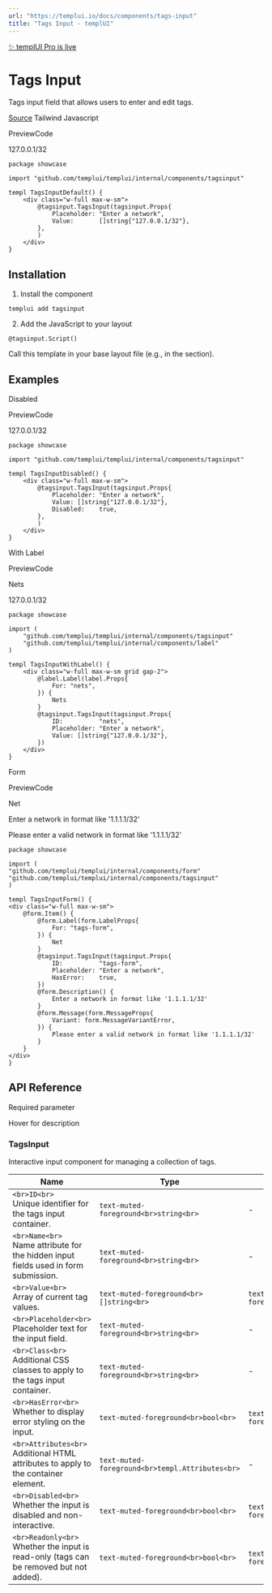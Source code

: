 ```yaml
---
url: "https://templui.io/docs/components/tags-input"
title: "Tags Input - templUI"
---
```


[✨ templUI Pro is live](https://pro.templui.io/)

# Tags Input

Tags input field that allows users to enter and edit tags.

[Source](https://github.com/templui/templui/tree/main/internal/components/tagsinput) Tailwind Javascript

PreviewCode

127.0.0.1/32

```
package showcase

import "github.com/templui/templui/internal/components/tagsinput"

templ TagsInputDefault() {
	<div class="w-full max-w-sm">
		@tagsinput.TagsInput(tagsinput.Props{
			Placeholder: "Enter a network",
			Value:       []string{"127.0.0.1/32"},
		},
		)
	</div>
}

```

## Installation

1. Install the component





```
templui add tagsinput
```

2. Add the JavaScript to your layout





```
@tagsinput.Script()

```





Call this template in your base layout file (e.g., in the <head> section).


## Examples

Disabled

PreviewCode

127.0.0.1/32

```
package showcase

import "github.com/templui/templui/internal/components/tagsinput"

templ TagsInputDisabled() {
	<div class="w-full max-w-sm">
		@tagsinput.TagsInput(tagsinput.Props{
			Placeholder: "Enter a network",
			Value: []string{"127.0.0.1/32"},
			Disabled:    true,
		},
		)
	</div>
}
```

With Label

PreviewCode

Nets

127.0.0.1/32

```
package showcase

import (
	"github.com/templui/templui/internal/components/tagsinput"
	"github.com/templui/templui/internal/components/label"
)

templ TagsInputWithLabel() {
	<div class="w-full max-w-sm grid gap-2">
		@label.Label(label.Props{
			For: "nets",
		}) {
			Nets
		}
		@tagsinput.TagsInput(tagsinput.Props{
			ID:          "nets",
			Placeholder: "Enter a network",
			Value: []string{"127.0.0.1/32"},
		})
	</div>
}
```

Form

PreviewCode

Net

Enter a network in format like '1.1.1.1/32'

Please enter a valid network in format like '1.1.1.1/32'

```
package showcase

import (
"github.com/templui/templui/internal/components/form"
"github.com/templui/templui/internal/components/tagsinput"
)

templ TagsInputForm() {
<div class="w-full max-w-sm">
    @form.Item() {
        @form.Label(form.LabelProps{
            For: "tags-form",
        }) {
            Net
        }
        @tagsinput.TagsInput(tagsinput.Props{
            ID:          "tags-form",
            Placeholder: "Enter a network",
            HasError:    true,
        })
        @form.Description() {
            Enter a network in format like '1.1.1.1/32'
        }
        @form.Message(form.MessageProps{
            Variant: form.MessageVariantError,
        }) {
            Please enter a valid network in format like '1.1.1.1/32'
        }
    }
</div>
}
```

## API Reference

Required parameter

Hover for description

### TagsInput

Interactive input component for managing a collection of tags.

| Name | Type | Default |
| --- | --- | --- |
| ```<br>ID<br>```<br>Unique identifier for the tags input container. | ```text-muted-foreground<br>string<br>``` | - |
| ```<br>Name<br>```<br>Name attribute for the hidden input fields used in form submission. | ```text-muted-foreground<br>string<br>``` | - |
| ```<br>Value<br>```<br>Array of current tag values. | ```text-muted-foreground<br>[]string<br>``` | ```text-muted-foreground<br>[]<br>``` |
| ```<br>Placeholder<br>```<br>Placeholder text for the input field. | ```text-muted-foreground<br>string<br>``` | - |
| ```<br>Class<br>```<br>Additional CSS classes to apply to the tags input container. | ```text-muted-foreground<br>string<br>``` | - |
| ```<br>HasError<br>```<br>Whether to display error styling on the input. | ```text-muted-foreground<br>bool<br>``` | ```text-muted-foreground<br>false<br>``` |
| ```<br>Attributes<br>```<br>Additional HTML attributes to apply to the container element. | ```text-muted-foreground<br>templ.Attributes<br>``` | - |
| ```<br>Disabled<br>```<br>Whether the input is disabled and non-interactive. | ```text-muted-foreground<br>bool<br>``` | ```text-muted-foreground<br>false<br>``` |
| ```<br>Readonly<br>```<br>Whether the input is read-only (tags can be removed but not added). | ```text-muted-foreground<br>bool<br>``` | ```text-muted-foreground<br>false<br>``` |